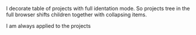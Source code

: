 I decorate table of projects with full identation mode.
So projects tree in the full browser shifts children together with collapsing items.

I am always applied to the projects